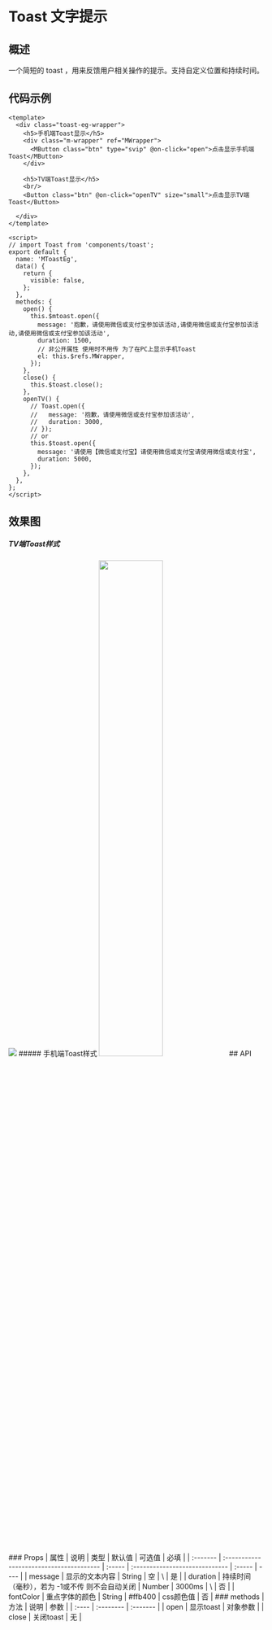 # Toast 文字提示
## 概述

一个简短的 toast ，用来反馈用户相关操作的提示。支持自定义位置和持续时间。

## 代码示例
```vue
<template>
  <div class="toast-eg-wrapper">
    <h5>手机端Toast显示</h5>
    <div class="m-wrapper" ref="MWrapper">
      <MButton class="btn" type="svip" @on-click="open">点击显示手机端Toast</MButton>
    </div>

    <h5>TV端Toast显示</h5>
    <br/>
    <Button class="btn" @on-click="openTV" size="small">点击显示TV端Toast</Button>

  </div>
</template>

<script>
// import Toast from 'components/toast';
export default {
  name: 'MToastEg',
  data() {
    return {
      visible: false,
    };
  },
  methods: {
    open() {
      this.$mtoast.open({
        message: '抱歉，请使用微信或支付宝参加该活动,请使用微信或支付宝参加该活动,请使用微信或支付宝参加该活动',
        duration: 1500,
        // 非公开属性 使用时不用传 为了在PC上显示手机Toast
        el: this.$refs.MWrapper,
      });
    },
    close() {
      this.$toast.close();
    },
    openTV() {
      // Toast.open({
      //   message: '抱歉，请使用微信或支付宝参加该活动',
      //   duration: 3000,
      // });
      // or
      this.$toast.open({
        message: '请使用【微信或支付宝】请使用微信或支付宝请使用微信或支付宝',
        duration: 5000,
      });
    },
  },
};
</script>
```
## 效果图
##### TV端Toast样式
<img src="/vui/other/../assets/img/tv-toast.png"/>
##### 手机端Toast样式
<img src="/vui/other/../assets/img/m-toast.png" width="50%"/>
## API
### Props
| 属性     | 说明                                     | 类型   | 默认值                         | 可选值 | 必填 |
| :------- | :--------------------------------------- | :----- | :----------------------------- | :----- | ---- |
| message  | 显示的文本内容                           | String | 空                             | \      | 是   |
| duration | 持续时间（毫秒），若为 -1或不传 则不会自动关闭 | Number | 3000ms | \      | 否   |
| fontColor | 重点字体的颜色 | String | #ffb400 | css颜色值      | 否   |
### methods
| 方法  | 说明      | 参数 |
| :---- | :-------- | :------- |
| open  | 显示toast | 对象参数 |
| close | 关闭toast | 无       |

